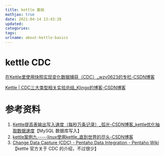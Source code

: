 ```yaml
---
title: kettle 基础
mathjax: true
date: 2021-04-14 13:43:28
updated:
categories:
tags:
urlname: about-kettle-basics
---
```




<!-- more -->



# kettle CDC

[在Kettle里使用快照实现变化数据捕获（CDC）_wzy0623的专栏-CSDN博客](https://blog.csdn.net/wzy0623/article/details/53886158)

[Kettle | CDC三大类型相关实验总结_Klingx的博客-CSDN博客](https://blog.csdn.net/weixin_44275063/article/details/105942813)





# 参考资料

1. [Kettle提高表输出写入速度（每秒万条记录）_弧光-CSDN博客_kettle优化抽取数据速度](https://blog.csdn.net/qq_37124304/article/details/82664665)【MySQL 数据库写入】
2. [kettle案例九-----linux使用kettle_直到世界的尽头-CSDN博客](https://blog.csdn.net/zzq900503/article/details/79110810)
3. [Change Data Capture (CDC) - Pentaho Data Integration - Pentaho Wiki](https://wiki.pentaho.com/display/EAI/Change+Data+Capture+(CDC))【kettle 官方关于 CDC 的介绍，不过很少】

